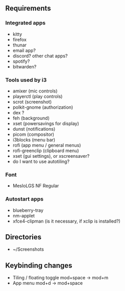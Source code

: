 ## Requirements

### Integrated apps

- kitty
- firefox
- thunar
- email app?
- discord? other chat apps?
- spotify?
- bitwarden?

### Tools used by i3

- amixer (mic controls)
- playerctl (play controls)
- scrot (screenshot)
- polkit-gnome (authorization)
- dex ?
- feh (background)
- xset (powersavings for display)
- dunst (notifications)
- picom (compositor)
- i3blocks (menu bar)
- rofi (app menu / general menus)
- rofi-greenclip (clipboard menu)
- xset (gui settings), or xscreensaver?
- do I want to use autotiling?

### Font

- MesloLGS NF Regular

### Autostart apps

- blueberry-tray
- nm-applet
- xfce4-clipman (is it necessary, if xclip is installed?)

## Directories

- ~/Screenshots

## Keybinding changes

- Tiling / floating toggle mod+space -> mod+m
- App menu mod+d -> mod+space
